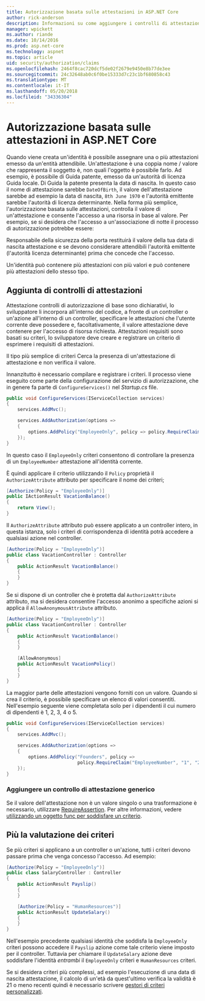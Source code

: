 ```yaml
---
title: Autorizzazione basata sulle attestazioni in ASP.NET Core
author: rick-anderson
description: Informazioni su come aggiungere i controlli di attestazioni per l'autorizzazione in un'applicazione ASP.NET Core.
manager: wpickett
ms.author: riande
ms.date: 10/14/2016
ms.prod: asp.net-core
ms.technology: aspnet
ms.topic: article
uid: security/authorization/claims
ms.openlocfilehash: 2464f8cac720dcf5de02f2679e9450e8b77de3ee
ms.sourcegitcommit: 24c32648ab0c6f0be15333d7c23c1bf680858c43
ms.translationtype: MT
ms.contentlocale: it-IT
ms.lasthandoff: 05/20/2018
ms.locfileid: "34336304"
---
```

# <a name="claims-based-authorization-in-aspnet-core"></a>Autorizzazione basata sulle attestazioni in ASP.NET Core

<a name="security-authorization-claims-based"></a>

Quando viene creata un'identità è possibile assegnare una o più attestazioni emesso da un'entità attendibile. Un'attestazione è una coppia nome / valore che rappresenta il soggetto è, non quali l'oggetto è possibile farlo. Ad esempio, è possibile di Guida patente, emesso da un'autorità di licenza Guida locale. Di Guida la patente presenta la data di nascita. In questo caso il nome di attestazione sarebbe `DateOfBirth`, il valore dell'attestazione sarebbe ad esempio la data di nascita, `8th June 1970` e l'autorità emittente sarebbe l'autorità di licenza determinante. Nella forma più semplice, l'autorizzazione basata sulle attestazioni, controlla il valore di un'attestazione e consente l'accesso a una risorsa in base al valore. Per esempio, se si desidera che l'accesso a un'associazione di notte il processo di autorizzazione potrebbe essere:

Responsabile della sicurezza della porta restituirà il valore della tua data di nascita attestazione e se devono considerare attendibili l'autorità emittente (l'autorità licenza determinante) prima che concede che l'accesso.

Un'identità può contenere più attestazioni con più valori e può contenere più attestazioni dello stesso tipo.

## <a name="adding-claims-checks"></a>Aggiunta di controlli di attestazioni

Attestazione controlli di autorizzazione di base sono dichiarativi, lo sviluppatore li incorpora all'interno del codice, a fronte di un controller o un'azione all'interno di un controller, specificare le attestazioni che l'utente corrente deve possedere e, facoltativamente, il valore attestazione deve contenere per l'accesso di risorsa richiesta. Attestazioni requisiti sono basati su criteri, lo sviluppatore deve creare e registrare un criterio di esprimere i requisiti di attestazioni.

Il tipo più semplice di criteri Cerca la presenza di un'attestazione di attestazione e non verifica il valore.

Innanzitutto è necessario compilare e registrare i criteri. Il processo viene eseguito come parte della configurazione del servizio di autorizzazione, che in genere fa parte di `ConfigureServices()` nel *Startup.cs* file.

```csharp
public void ConfigureServices(IServiceCollection services)
{
    services.AddMvc();

    services.AddAuthorization(options =>
    {
        options.AddPolicy("EmployeeOnly", policy => policy.RequireClaim("EmployeeNumber"));
    });
}
```

In questo caso il `EmployeeOnly` criteri consentono di controllare la presenza di un `EmployeeNumber` attestazione all'identità corrente.

È quindi applicare il criterio utilizzando il `Policy` proprietà il `AuthorizeAttribute` attributo per specificare il nome dei criteri;

```csharp
[Authorize(Policy = "EmployeeOnly")]
public IActionResult VacationBalance()
{
    return View();
}
```

Il `AuthorizeAttribute` attributo può essere applicato a un controller intero, in questa istanza, solo i criteri di corrispondenza di identità potrà accedere a qualsiasi azione nel controller.

```csharp
[Authorize(Policy = "EmployeeOnly")]
public class VacationController : Controller
{
    public ActionResult VacationBalance()
    {
    }
}
```

Se si dispone di un controller che è protetta dal `AuthorizeAttribute` attributo, ma si desidera consentire l'accesso anonimo a specifiche azioni si applica il `AllowAnonymousAttribute` attributo.

```csharp
[Authorize(Policy = "EmployeeOnly")]
public class VacationController : Controller
{
    public ActionResult VacationBalance()
    {
    }

    [AllowAnonymous]
    public ActionResult VacationPolicy()
    {
    }
}
```

La maggior parte delle attestazioni vengono forniti con un valore. Quando si crea il criterio, è possibile specificare un elenco di valori consentiti. Nell'esempio seguente viene completata solo per i dipendenti il cui numero di dipendenti è 1, 2, 3, 4 o 5.

```csharp
public void ConfigureServices(IServiceCollection services)
{
    services.AddMvc();

    services.AddAuthorization(options =>
    {
        options.AddPolicy("Founders", policy =>
                          policy.RequireClaim("EmployeeNumber", "1", "2", "3", "4", "5"));
    });
}
```

### <a name="add-a-generic-claim-check"></a>Aggiungere un controllo di attestazione generico

Se il valore dell'attestazione non è un valore singolo o una trasformazione è necessario, utilizzare [RequireAssertion](/dotnet/api/microsoft.aspnetcore.authorization.authorizationpolicybuilder.requireassertion). Per altre informazioni, vedere [utilizzando un oggetto func per soddisfare un criterio](xref:security/authorization/policies#using-a-func-to-fulfill-a-policy).

## <a name="multiple-policy-evaluation"></a>Più la valutazione dei criteri

Se più criteri si applicano a un controller o un'azione, tutti i criteri devono passare prima che venga concesso l'accesso. Ad esempio:

```csharp
[Authorize(Policy = "EmployeeOnly")]
public class SalaryController : Controller
{
    public ActionResult Payslip()
    {
    }

    [Authorize(Policy = "HumanResources")]
    public ActionResult UpdateSalary()
    {
    }
}
```

Nell'esempio precedente qualsiasi identità che soddisfa la `EmployeeOnly` criteri possono accedere il `Payslip` azione come tale criterio viene imposto per il controller. Tuttavia per chiamare il `UpdateSalary` azione deve soddisfare l'identità *entrambi* il `EmployeeOnly` criteri e `HumanResources` criteri.

Se si desidera criteri più complessi, ad esempio l'esecuzione di una data di nascita attestazione, il calcolo di un'età da quest'ultimo verifica la validità è 21 o meno recenti quindi è necessario scrivere [gestori di criteri personalizzati](xref:security/authorization/policies).
